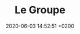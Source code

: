 ---
layout: event
title:  "Le Groupe"
date:   2020-06-03 14:52:51 +0200
categories: event juin-2020
img: le-groupe.png
---